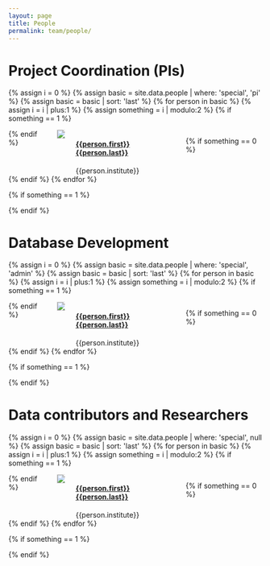```yaml
---
layout: page
title: People
permalink: team/people/
---
```


# Project Coordination (PIs)

{% assign i = 0 %}
{% assign basic = site.data.people | where: 'special', 'pi' %}
{% assign basic = basic | sort: 'last' %}
{% for person in basic %}
{% assign i = i | plus:1 %}
{% assign something = i | modulo:2 %}
{% if something == 1 %}
<div class="columns is-vcentered">
{% endif %}

<div class="column">
	<div class="box">
	<div class="columns">
		<div class="column is-3">
		<a href="{{person.webpage}}"><img src="{{site.url}}{{site.baseurl}}/images/photos/{{person.image}}" style="border-radius:3%;border:1px solid #ddd"></a>
		</div>
		<div class="column">
		<h4 id="{{ person.first | append: " " | append: person.last | slugify }}"><a href="{{person.webpage}}">{{person.first}} {{person.last}}</a></h4>
		{{person.institute}}
		</div>
	</div>
	</div>
</div>

{% if something == 0 %}
</div>
{% endif %}
{% endfor %}

{% if something == 1 %}
<div class="column">
</div>
</div>
{% endif %}


# Database Development

{% assign i = 0 %}
{% assign basic = site.data.people | where: 'special', 'admin' %}
{% assign basic = basic | sort: 'last' %}
{% for person in basic %}
{% assign i = i | plus:1 %}
{% assign something = i | modulo:2 %}
{% if something == 1 %}
<div class="columns is-vcentered">
{% endif %}

<div class="column">
	<div class="box">
	<div class="columns">
		<div class="column is-3">
		<a href="{{person.webpage}}"><img src="{{site.url}}{{site.baseurl}}/images/photos/{{person.image}}" style="border-radius:3%;border:1px solid #ddd"></a>
		</div>
		<div class="column">
		<h4 id="{{ person.first | append: " " | append: person.last | slugify }}"><a href="{{person.webpage}}">{{person.first}} {{person.last}}</a></h4>
		{{person.institute}}
		</div>
	</div>
	</div>
</div>

{% if something == 0 %}
</div>
{% endif %}
{% endfor %}

{% if something == 1 %}
<div class="column">
</div>
</div>
{% endif %}

# Data contributors and Researchers

{% assign i = 0 %}
{% assign basic = site.data.people | where: 'special', null %}
{% assign basic = basic | sort: 'last' %}
{% for person in basic %}
{% assign i = i | plus:1 %}
{% assign something = i | modulo:2 %}
{% if something == 1 %}
<div class="columns is-vcentered">
{% endif %}

<div class="column">
	<div class="box">
	<div class="columns">
		<div class="column is-3">
		<a href="{{person.webpage}}"><img src="{{site.url}}{{site.baseurl}}/images/photos/{{person.image}}" style="border-radius:3%;border:1px solid #ddd"></a>
		</div>
		<div class="column">
		<h4 id="{{ person.first | append: " " | append: person.last | slugify }}"><a href="{{person.webpage}}">{{person.first}} {{person.last}}</a></h4>
		{{person.institute}}
		</div>
	</div>
	</div>
</div>

{% if something == 0 %}
</div>
{% endif %}
{% endfor %}

{% if something == 1 %}
<div class="column">
</div>
</div>
{% endif %}


